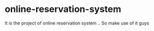 # online-reservation-system
It is the project of online reservation system .. So make use of it guys 
